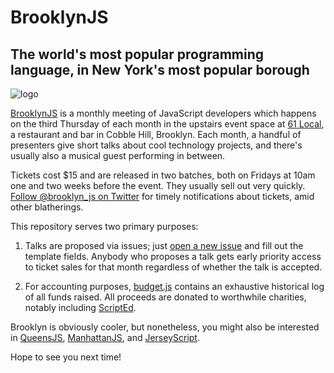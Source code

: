 BrooklynJS
==========

## The world's most popular programming language, in New York's most popular borough ##

![logo](logo/logo.png)

[BrooklynJS](http://brooklynjs.com) is a monthly meeting of JavaScript developers which happens on the third Thursday of each month in the upstairs event space at [61 Local](http://www.61local.com/), a restaurant and bar in Cobble Hill, Brooklyn. Each month, a handful of presenters give short talks about cool technology projects, and there's usually also a musical guest performing in between.

Tickets cost $15 and are released in two batches, both on Fridays at 10am one and two weeks before the event. They usually sell out very quickly. [Follow @brooklyn_js on Twitter](http://twitter.com/brooklyn_js) for timely notifications about tickets, amid other blatherings.

This repository serves two primary purposes:

1. Talks are proposed via issues; just [open a new issue](https://github.com/brooklynjs/brooklynjs.github.io/issues/new) and fill out the template fields. Anybody who proposes a talk gets early priority access to ticket sales for that month regardless of whether the talk is accepted.

1. For accounting purposes, [budget.js](budget.js) contains an exhaustive historical log of all funds raised. All proceeds are donated to worthwhile charities, notably including [ScriptEd](https://www.scripted.org/).

Brooklyn is obviously cooler, but nonetheless, you might also be interested in [QueensJS](http://www.meetup.com/QueensJS/), [ManhattanJS](http://manhattanjs.com/), and [JerseyScript](http://jerseyscript.github.io/).

Hope to see you next time!

